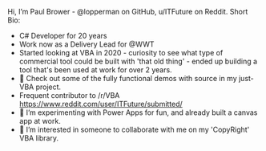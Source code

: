 Hi, I’m Paul Brower - @lopperman on GitHub, u/ITFuture on Reddit.
Short Bio:
 - C# Developer for 20 years
 - Work now as a Delivery Lead for @WWT
 - Started looking at VBA in 2020 - curiosity to see what type of commercial tool could be built with 'that old thing' - ended up building a tool that's been used at work for over 2 years.
- 👀 Check out some of the fully functional demos with source in my just-VBA project. 
- Frequent contributor to /r/VBA https://www.reddit.com/user/ITFuture/submitted/
- 🌱 I’m experimenting with Power Apps for fun, and already built a canvas app at work. 
- 💞️ I’m interested in someone to collaborate with me on my 'CopyRight' VBA library. 

<!---
lopperman/lopperman is a ✨ special ✨ repository because its `README.md` (this file) appears on your GitHub profile.
You can click the Preview link to take a look at your changes.
--->
